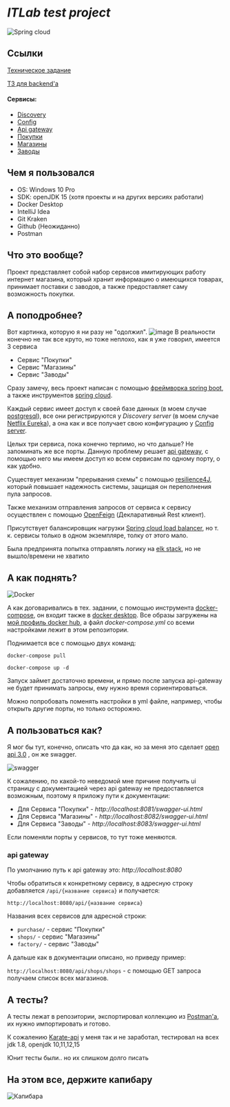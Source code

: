 # *ITLab test project*
![Spring cloud](https://miro.medium.com/max/5912/1*pNG0JHmOr3Zp83_hkGyR_A.png)
## Ссылки
[Техническое задание](https://github.com/RTUITLab/Recruit)

[ТЗ для backend'a](https://github.com/RTUITLab/Recruit/blob/master/requirements/back/README.md)

#### Сервисы:

* [Discovery](https://github.com/red-bird/EurekaServer)
* [Config](https://github.com/red-bird/ConfigServer)
* [Api gateway](https://github.com/red-bird/api-gateway)
* [Покупки](https://github.com/red-bird/PurchaseServer)
* [Магазины](https://github.com/red-bird/shops-service)
* [Заводы](https://github.com/red-bird/factory-service)

## Чем я пользовался
* OS: Windows 10 Pro
* SDK: openJDK 15 (хотя проекты и на других версиях работали)
* Docker Desktop
* IntelliJ Idea
* Git Kraken
* Github (Неожиданно)
* Postman

## Что это вообще?
Проект представляет собой набор сервисов имитирующих работу интернет магазина, который хранит информацию о имеющихся товарах,
принимает поставки с заводов, а также предоставляет саму возможность покупки.

## А поподробнее?
Вот картинка, которую я ни разу не "одолжил".
![image](https://spring.io/images/diagram-microservices-dark-4a2e5817aac093437f4f3b3a5be8be88.svg)
В реальности конечно не так все круто, но тоже неплохо, как я уже говорил, имеется 3 сервиса
* Сервис "Покупки"
* Сервис "Магазины"
* Сервис "Заводы"

Сразу замечу, весь проект написан с помощью [фреймворка spring boot](https://spring.io/projects/spring-boot), 
а также инструментов [spring cloud](https://spring.io/projects/spring-cloud).

Каждый сервис имеет доступ к своей базе данных (в моем случае [postgresql](https://hub.docker.com/_/postgres)), все они 
регистрируются у *Discovery server* (в моем случае [Netflix Eureka](https://mvnrepository.com/artifact/org.springframework.cloud/spring-cloud-starter-netflix-eureka-server)), 
а она как и все получает свою конфигурацию у [Config server](https://mvnrepository.com/artifact/org.springframework.cloud/spring-cloud-config-server).

Целых три сервиса, пока конечно терпимо, но что дальше? Не запоминать же все порты. Данную проблему решает 
[api gateway](https://mvnrepository.com/artifact/org.springframework.cloud/spring-cloud-starter-gateway),
с помощью него мы имеем доступ ко всем сервисам по одному порту, о как удобно.

Существует механизм "прерывания схемы" с помощью [resilience4J](https://docs.spring.io/spring-cloud-circuitbreaker/docs/current/reference/html/),
 который повышает надежность системы, защищая он переполнения пула запросов.
  
  Также механизм отправления запросов от сервиса к сервису
 осуществлен с помощью [OpenFeign](https://spring.io/projects/spring-cloud-openfeign) (Декларативный Rest клиент).
 
 Присутствует балансировщик нагрузки [Spring cloud load balancer](https://spring.io/guides/gs/spring-cloud-loadbalancer/),
 но т. к. сервисы только в одном экземпляре, толку от этого мало.
 
 Была предпринята попытка отправлять логику на [elk stack](https://www.elastic.co/what-is/elk-stack), но не вышло/времени не хватило

## А как поднять?
![Docker](https://upload.wikimedia.org/wikipedia/commons/thumb/4/4e/Docker_%28container_engine%29_logo.svg/220px-Docker_%28container_engine%29_logo.svg.png)

А как договаривались в тех. задании, с помощью инструмента [docker-compose](https://docs.docker.com/compose/),
 он входит также в [docker desktop](https://www.docker.com/products/docker-desktop). Все образы загружены на [мой профиль
 docker hub](https://hub.docker.com/u/redbird127), а файл *docker-compose.yml* со всеми настройками лежит в этом репозитории.
 
 Поднимается все с помощью двух команд:
 
 `docker-compose pull`
 
 `docker-compose up -d`
 
 Запуск займет достаточно времени, и прямо после запуска api-gateway не будет принимать запросы, ему нужно время сориентироваться.
 
 Можно попробовать поменять настройки в yml файле, например, чтобы открыть другие порты, но только осторожно.
 
 ## А пользоваться как?
 Я мог бы тут, конечно, описать что да как, но за меня это сделает [open api 3.0](https://swagger.io/blog/news/whats-new-in-openapi-3-0/)
 , он же swagger.
 
 ![swagger](https://upload.wikimedia.org/wikipedia/commons/a/ab/Swagger-logo.png)
 
 К сожалению, по какой-то неведомой мне причине получить ui страницу с документацией через api gateway не предоставляется возможным,
 поэтому я приложу пути к документации:
  * Для Сервиса "Покупки" - *http://localhost:8081/swagger-ui.html*
  * Для Сервиса "Магазины" - *http://localhost:8082/swagger-ui.html*
  * Для Сервиса "Заводы" - *http://localhost:8083/swagger-ui.html*
  
  Если поменяли порты у сервисов, то тут тоже меняются.
  
 ### api gateway
 По умолчанию путь к api gateway это:
 *http://localhost:8080*
 
 Чтобы обратиться к конкретному сервису, в адресную строку добавляется `/api/{название сервиса}` и получается:
 
 `http://localhost:8080/api/{название сервиса}`
 
 Названия всех сервисов для адресной строки:
 * `purchase/` - сервис "Покупки"
 * `shops/` - сервис "Магазины"
 * `factory/` - сервис "Заводы"
 
 А дальше как в документации описано, но приведу пример:
 
 `http://localhost:8080/api/shops/shops` - с помощью GET запроса получаем список всех магазинов.
 
 ## А тесты?
 А тесты лежат в репозитории, экспортировал коллекцию из [Postman'a](https://www.postman.com/), их нужно импортировать и готово.
 
 К сожалению [Karate-api](https://github.com/intuit/karate) у меня так и не заработал, тестировал на всех jdk 1.8, 
 openjdk 10,11,12,15
 
 Юнит тесты были.. но их слишком долго писать
 
 ## На этом все, держите капибару
 ![Капибара](https://external-content.duckduckgo.com/iu/?u=https%3A%2F%2Fkapibara.com.ua%2Fimage%2Fcatalog%2Fverstka%2Fvodosvinka-ili-kapibara-900x500.jpg&f=1&nofb=1)
